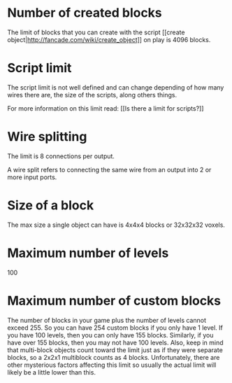 # Number of created blocks
The limit of blocks that you can create with the script [[create object|http://fancade.com/wiki/create_object]] on play is 4096 blocks.

# Script limit
The script limit is not well defined and can change depending of how many wires there are, the size of the scripts, along others things.

For more information on this limit read: [[Is there a limit for scripts?]]
 
# Wire splitting
The limit is 8 connections per output. 

A wire split refers to connecting the same wire from an output into 2 or more input ports. 

# Size of a block
The max size a single object can have is 4x4x4 blocks or 32x32x32 voxels.

# Maximum number of levels
100

# Maximum number of custom blocks
The number of blocks in your game plus the number of levels cannot exceed 255. So you can have 254 custom blocks if you only have 1 level. If you have 100 levels, then you can only have 155 blocks. Similarly, if you have over 155 blocks, then you may not have 100 levels. Also, keep in mind that multi-block objects count toward the limit just as if they were separate blocks, so a 2x2x1 multiblock counts as 4 blocks. Unfortunately, there are other mysterious factors affecting this limit so usually the actual limit will likely be a little lower than this.